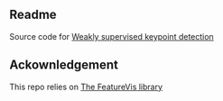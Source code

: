 ## Readme 

Source code for [Weakly supervised keypoint detection](https://moshanatucsd.github.io/pdfs/paper/scr2019.pdf)

## Ackownledgement 

This repo relies on [The FeatureVis library](https://github.com/FelixGruen/featurevis)
